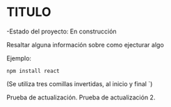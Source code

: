 <h1>TITULO</h1>
-Estado del proyecto: En construcción


Resaltar alguna información sobre como ejecturar algo

Ejemplo: 

```npm install react```

(Se utiliza tres comillas invertidas, al inicio y final `)

Prueba de actualización.
Prueba de actualización 2.
